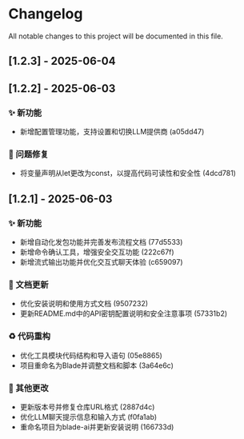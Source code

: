 # Changelog

All notable changes to this project will be documented in this file.


## [1.2.3] - 2025-06-04


## [1.2.2] - 2025-06-03

### ✨ 新功能

- 新增配置管理功能，支持设置和切换LLM提供商 (a05dd47)

### 🐛 问题修复

- 将变量声明从let更改为const，以提高代码可读性和安全性 (4dcd781)


## [1.2.1] - 2025-06-03

### ✨ 新功能

- 新增自动化发包功能并完善发布流程文档 (77d5533)
- 新增命令确认工具，增强安全交互功能 (222c67f)
- 新增流式输出功能并优化交互式聊天体验 (c659097)

### 📝 文档更新

- 优化安装说明和使用方式文档 (9507232)
- 更新README.md中的API密钥配置说明和安全注意事项 (57331b2)

### ♻️ 代码重构

- 优化工具模块代码结构和导入语句 (05e8865)
- 项目重命名为Blade并调整文档和脚本 (3a64e6c)

### 🔧 其他更改

- 更新版本号并修复仓库URL格式 (2887d4c)
- 优化LLM聊天提示信息和输入方式 (f0fa1ab)
- 重命名项目为blade-ai并更新安装说明 (166733d)

